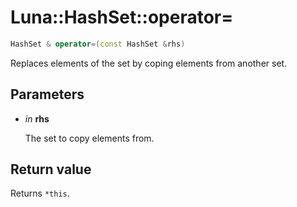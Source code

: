 # Luna::HashSet::operator=

```c++
HashSet & operator=(const HashSet &rhs)
```

Replaces elements of the set by coping elements from another set. 



## Parameters
* *in* **rhs**

    The set to copy elements from. 

## Return value
Returns `*this`. 

